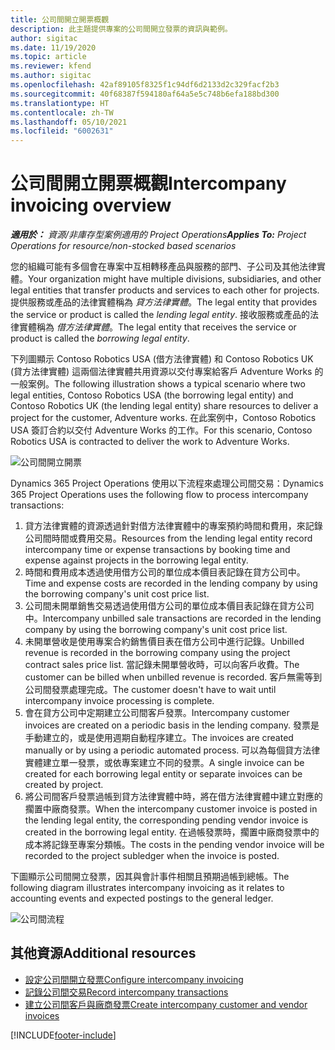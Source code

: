 ```yaml
---
title: 公司間開立開票概觀
description: 此主題提供專案的公司間開立發票的資訊與範例。
author: sigitac
ms.date: 11/19/2020
ms.topic: article
ms.reviewer: kfend
ms.author: sigitac
ms.openlocfilehash: 42af89105f8325f1c94df6d2133d2c329facf2b3
ms.sourcegitcommit: 40f68387f594180af64a5e5c748b6efa188bd300
ms.translationtype: HT
ms.contentlocale: zh-TW
ms.lasthandoff: 05/10/2021
ms.locfileid: "6002631"
---
```

# <a name="intercompany-invoicing-overview"></a><span data-ttu-id="ba611-103">公司間開立開票概觀</span><span class="sxs-lookup"><span data-stu-id="ba611-103">Intercompany invoicing overview</span></span>

<span data-ttu-id="ba611-104">_**適用於：** 資源/非庫存型案例適用的 Project Operations_</span><span class="sxs-lookup"><span data-stu-id="ba611-104">_**Applies To:** Project Operations for resource/non-stocked based scenarios_</span></span>

<span data-ttu-id="ba611-105">您的組織可能有多個會在專案中互相轉移產品與服務的部門、子公司及其他法律實體。</span><span class="sxs-lookup"><span data-stu-id="ba611-105">Your organization might have multiple divisions, subsidiaries, and other legal entities that transfer products and services to each other for projects.</span></span> <span data-ttu-id="ba611-106">提供服務或產品的法律實體稱為 *貸方法律實體*。</span><span class="sxs-lookup"><span data-stu-id="ba611-106">The legal entity that provides the service or product is called the *lending legal entity*.</span></span> <span data-ttu-id="ba611-107">接收服務或產品的法律實體稱為 *借方法律實體*。</span><span class="sxs-lookup"><span data-stu-id="ba611-107">The legal entity that receives the service or product is called the *borrowing legal entity*.</span></span>

<span data-ttu-id="ba611-108">下列圖顯示 Contoso Robotics USA (借方法律實體) 和 Contoso Robotics UK (貸方法律實體) 這兩個法律實體共用資源以交付專案給客戶 Adventure Works 的一般案例。</span><span class="sxs-lookup"><span data-stu-id="ba611-108">The following illustration shows a typical scenario where two legal entities, Contoso Robotics USA (the borrowing legal entity) and Contoso Robotics UK (the lending legal entity) share resources to deliver a project for the customer, Adventure works.</span></span> <span data-ttu-id="ba611-109">在此案例中，Contoso Robotics USA 簽訂合約以交付 Adventure Works 的工作。</span><span class="sxs-lookup"><span data-stu-id="ba611-109">For this scenario, Contoso Robotics USA is contracted to deliver the work to Adventure Works.</span></span>

![公司間開立開票](./media/IntercompanyScenario.png) 

<span data-ttu-id="ba611-111">Dynamics 365 Project Operations 使用以下流程來處理公司間交易：</span><span class="sxs-lookup"><span data-stu-id="ba611-111">Dynamics 365 Project Operations uses the following flow to process intercompany transactions:</span></span>

1. <span data-ttu-id="ba611-112">貸方法律實體的資源透過針對借方法律實體中的專案預約時間和費用，來記錄公司間時間或費用交易。</span><span class="sxs-lookup"><span data-stu-id="ba611-112">Resources from the lending legal entity record intercompany time or expense transactions by booking time and expense against projects in the borrowing legal entity.</span></span>
2. <span data-ttu-id="ba611-113">時間和費用成本透過使用借方公司的單位成本價目表記錄在貸方公司中。</span><span class="sxs-lookup"><span data-stu-id="ba611-113">Time and expense costs are recorded in the lending company by using the borrowing company's unit cost price list.</span></span>
3. <span data-ttu-id="ba611-114">公司間未開單銷售交易透過使用借方公司的單位成本價目表記錄在貸方公司中。</span><span class="sxs-lookup"><span data-stu-id="ba611-114">Intercompany unbilled sale transactions are recorded in the lending company by using the borrowing company's unit cost price list.</span></span>
4. <span data-ttu-id="ba611-115">未開單營收是使用專案合約銷售價目表在借方公司中進行記錄。</span><span class="sxs-lookup"><span data-stu-id="ba611-115">Unbilled revenue is recorded in the borrowing company using the project contract sales price list.</span></span> <span data-ttu-id="ba611-116">當記錄未開單營收時，可以向客戶收費。</span><span class="sxs-lookup"><span data-stu-id="ba611-116">The customer can be billed when unbilled revenue is recorded.</span></span> <span data-ttu-id="ba611-117">客戶無需等到公司間發票處理完成。</span><span class="sxs-lookup"><span data-stu-id="ba611-117">The customer doesn't have to wait until intercompany invoice processing is complete.</span></span>
5. <span data-ttu-id="ba611-118">會在貸方公司中定期建立公司間客戶發票。</span><span class="sxs-lookup"><span data-stu-id="ba611-118">Intercompany customer invoices are created on a periodic basis in the lending company.</span></span> <span data-ttu-id="ba611-119">發票是手動建立的，或是使用週期自動程序建立。</span><span class="sxs-lookup"><span data-stu-id="ba611-119">The invoices are created manually or by using a periodic automated process.</span></span> <span data-ttu-id="ba611-120">可以為每個貸方法律實體建立單一發票，或依專案建立不同的發票。</span><span class="sxs-lookup"><span data-stu-id="ba611-120">A single invoice can be created for each borrowing legal entity or separate invoices can be created by project.</span></span>
6. <span data-ttu-id="ba611-121">將公司間客戶發票過帳到貸方法律實體中時，將在借方法律實體中建立對應的擱置中廠商發票。</span><span class="sxs-lookup"><span data-stu-id="ba611-121">When the intercompany customer invoice is posted in the lending legal entity, the corresponding pending vendor invoice is created in the borrowing legal entity.</span></span> <span data-ttu-id="ba611-122">在過帳發票時，擱置中廠商發票中的成本將記錄至專案分類帳。</span><span class="sxs-lookup"><span data-stu-id="ba611-122">The costs in the pending vendor invoice will be recorded to the project subledger when the invoice is posted.</span></span>

<span data-ttu-id="ba611-123">下圖顯示公司間開立發票，因其與會計事件相關且預期過帳到總帳。</span><span class="sxs-lookup"><span data-stu-id="ba611-123">The following diagram illustrates intercompany invoicing as it relates to accounting events and expected postings to the general ledger.</span></span>

![公司間流程](./media/IntercompanyFlow.png)

## <a name="additional-resources"></a><span data-ttu-id="ba611-125">其他資源</span><span class="sxs-lookup"><span data-stu-id="ba611-125">Additional resources</span></span>

- [<span data-ttu-id="ba611-126">設定公司間開立發票</span><span class="sxs-lookup"><span data-stu-id="ba611-126">Configure intercompany invoicing</span></span>](configure-intercompany-invoicing.md)
- [<span data-ttu-id="ba611-127">記錄公司間交易</span><span class="sxs-lookup"><span data-stu-id="ba611-127">Record intercompany transactions</span></span>](create-intercompany-transactions.md)
- [<span data-ttu-id="ba611-128">建立公司間客戶與廠商發票</span><span class="sxs-lookup"><span data-stu-id="ba611-128">Create intercompany customer and vendor invoices</span></span>](create-intercompany-customer-vendor-invoices.md)


[!INCLUDE[footer-include](../includes/footer-banner.md)]